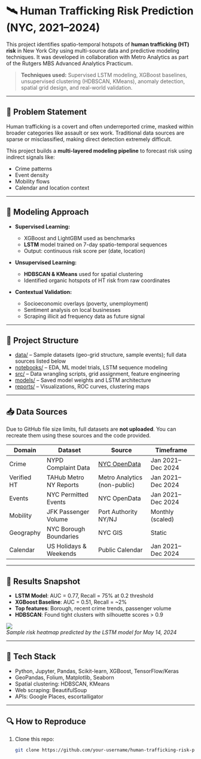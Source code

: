# 🛰️ Human Trafficking Risk Prediction (NYC, 2021–2024)

This project identifies spatio-temporal hotspots of **human trafficking (HT) risk** in New York City using multi-source data and predictive modeling techniques. It was developed in collaboration with Metro Analytics as part of the Rutgers MBS Advanced Analytics Practicum.

> **Techniques used:** Supervised LSTM modeling, XGBoost baselines, unsupervised clustering (HDBSCAN, KMeans), anomaly detection, spatial grid design, and real-world validation.

---

## 📌 Problem Statement

Human trafficking is a covert and often underreported crime, masked within broader categories like assault or sex work. Traditional data sources are sparse or misclassified, making direct detection extremely difficult.

This project builds a **multi-layered modeling pipeline** to forecast risk using indirect signals like:
- Crime patterns
- Event density
- Mobility flows
- Calendar and location context

---

## 🧠 Modeling Approach

- **Supervised Learning:**
  - XGBoost and LightGBM used as benchmarks
  - **LSTM** model trained on 7-day spatio-temporal sequences
  - Output: continuous risk score per (date, location)

- **Unsupervised Learning:**
  - **HDBSCAN & KMeans** used for spatial clustering
  - Identified organic hotspots of HT risk from raw coordinates

- **Contextual Validation:**
  - Socioeconomic overlays (poverty, unemployment)
  - Sentiment analysis on local businesses
  - Scraping illicit ad frequency data as future signal

---

## 📁 Project Structure

- [data/](./data/) – Sample datasets (geo-grid structure, sample events); full data sources listed below
- [notebooks/](./notebooks/) – EDA, ML model trials, LSTM sequence modeling
- [src/](./src/) – Data wrangling scripts, grid assignment, feature engineering
- [models/](./models/) – Saved model weights and LSTM architecture
- [reports/](./reports/) – Visualizations, ROC curves, clustering maps

---

## 📥 Data Sources

Due to GitHub file size limits, full datasets are **not uploaded**. You can recreate them using these sources and the code provided.

| Domain         | Dataset                     | Source                                            | Timeframe         |
|----------------|-----------------------------|---------------------------------------------------|-------------------|
| Crime          | NYPD Complaint Data         | [NYC OpenData](https://opendata.cityofnewyork.us) | Jan 2021–Dec 2024 |
| Verified HT    | TAHub Metro NY Reports      | Metro Analytics (non-public)                      | Jan 2021–Dec 2024 |
| Events         | NYC Permitted Events        | NYC OpenData                                      | Jan 2021–Dec 2024 |
| Mobility       | JFK Passenger Volume        | Port Authority NY/NJ                              | Monthly (scaled)  |
| Geography      | NYC Borough Boundaries      | NYC GIS                                           | Static            |
| Calendar       | US Holidays & Weekends      | Public Calendar                                   | Jan 2021–Dec 2024 |

---

## 🧪 Results Snapshot

- **LSTM Model**: AUC = 0.77, Recall = 75% at 0.2 threshold
- **XGBoost Baseline**: AUC = 0.51, Recall = ~2%
- **Top features**: Borough, recent crime trends, passenger volume
- **HDBSCAN**: Found tight clusters with silhouette scores > 0.9

![](reports/risk_heatmap_sample.png)  
*Sample risk heatmap predicted by the LSTM model for May 14, 2024*

---

## 🧰 Tech Stack

- Python, Jupyter, Pandas, Scikit-learn, XGBoost, TensorFlow/Keras
- GeoPandas, Folium, Matplotlib, Seaborn
- Spatial clustering: HDBSCAN, KMeans
- Web scraping: BeautifulSoup
- APIs: Google Places, escortalligator

---

## 🔍 How to Reproduce

1. Clone this repo:
   ```bash
   git clone https://github.com/your-username/human-trafficking-risk-prediction.git
